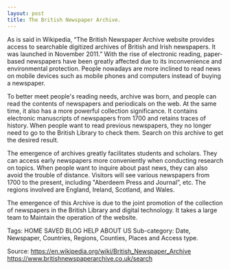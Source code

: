 ```yaml
---
layout: post
title: The British Newspaper Archive.
---
```



As is said in Wikipedia, “The British Newspaper Archive website provides access to searchable digitized archives of British and Irish newspapers. It was launched in November 2011.” With the rise of electronic reading, paper-based newspapers have been greatly affected due to its inconvenience and environmental protection. People nowadays are more inclined to read news on mobile devices such as mobile phones and computers instead of buying a newspaper. 

To better meet people's reading needs, archive was born, and people can read the contents of newspapers and periodicals on the web. At the same time, it also has a more powerful collection significance. It contains electronic manuscripts of newspapers from 1700 and retains traces of history. When people want to read previous newspapers, they no longer need to go to the British Library to check them. Search on this archive to get the desired result.

The emergence of archives greatly facilitates students and scholars. They can access early newspapers more conveniently when conducting research on topics. When people want to inquire about past news, they can also avoid the trouble of distance. Visitors will see various newspapers from 1700 to the present, including "Aberdeem Press and Journal”, etc. The regions involved are England, Ireland, Scotland, and Wales.

The emergence of this Archive is due to the joint promotion of the collection of newspapers in the British Library and digital technology. It takes a large team to Maintain the operation of the website.

Tags: HOME SAVED BLOG HELP ABOUT US
Sub-category: Date, Newspaper, Countries, Regions, Counties, Places and Access type.  

Source: https://en.wikipedia.org/wiki/British_Newspaper_Archive
https://www.britishnewspaperarchive.co.uk/search

